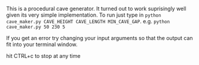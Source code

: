 This is a procedural cave generator.  It turned out to work suprisingly well given its very simple implementation.
To run just type in `python cave_maker.py CAVE_HEIGHT CAVE_LENGTH MIN_CAVE_GAP`. e.g. `python cave_maker.py 50 230 5`

If you get an error try changing your input arguments so that the output can fit into your terminal window.

hit CTRL+c to stop at any time
